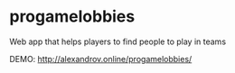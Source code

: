 # progamelobbies
Web app that helps players to find people to play in teams

DEMO: http://alexandrov.online/progamelobbies/
